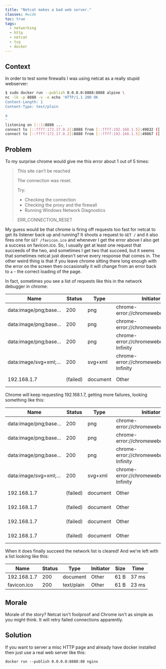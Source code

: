 ```yaml
---
title: "Netcat makes a bad web server."
classes: #wide
toc: true
tags:
  - networking
  - http
  - netcat
  - tcp
  - docker
---
```


## Context

In order to test some firewalls I was using netcat as a really stupid webserver:

```sh
$ sudo docker run --publish 0.0.0.0:8888:8888 alpine \
nc -lk -p 8888 -v -e echo 'HTTP/1.1 200 OK
Content-Length: 1
Content-Type: text/plain

a
'
listening on [::]:8888 ...
connect to [::ffff:172.17.0.2]:8888 from [::ffff:192.168.1.5]:49832 ([::ffff:192.168.1.5]:49832)
connect to [::ffff:172.17.0.2]:8888 from [::ffff:192.168.1.5]:49867 ([::ffff:192.168.1.5]:49867)
```

## Problem

To my surprise chrome would give me this error about 1 out of 5 times:

> This site can’t be reached
>
> The connection was reset.
>
> Try:
> * Checking the connection
> * Checking the proxy and the firewall
> * Running Windows Network Diagnostics
>
> ERR_CONNECTION_RESET

My guess would be that chrome is firing off requests too fast for netcat to get its listener back up
and running? It shoots a request to `GET /` and it also fires one for `GET /favicon.ico` and
whenever I get the error above I also get a success on favicon.ico. So, I usually get at least one
request that succeeds of the two, and sometimes I get two that succeed, but it seems that sometimes
netcat just doesn't serve every response that comes in. The other weird thing is that if you leave
chrome sitting there long enough with the error on the screen then occasionally it will change from
an error back to `a` - the correct loading of the page.

In fact, sometimes you see a list of requests like this in the network debugger in chrome:

| Name                 | Status   | Type     | Initiator                               | Size           | Time  |
|----------------------|----------|----------|-----------------------------------------|----------------|-------|
| data:image/png;base… | 200      | png      | chrome-error://chromewebdata/:5117      | (memory cache) | 0 ms  |
| data:image/png;base… | 200      | png      | chrome-error://chromewebdata/:5117      | (memory cache) | 0 ms  |
| data:image/png;base… | 200      | png      | chrome-error://chromewebdata/:-Infinity | (memory cache) | 0 ms  |
| data:image/svg+xml;… | 200      | svg+xml  | chrome-error://chromewebdata/:-Infinity | (memory cache) | 0 ms  |
| 192.168.1.7          | (failed) | document | Other                                   | 0 B            | 29 ms |

Chrome will keep requesting 192.168.1.7, getting more failures, looking something like this:

| Name                 | Status   | Type     | Initiator                               | Size           | Time  |
|----------------------|----------|----------|-----------------------------------------|----------------|-------|
| data:image/png;base… | 200      | png      | chrome-error://chromewebdata/:5117      | (memory cache) | 0 ms  |
| data:image/png;base… | 200      | png      | chrome-error://chromewebdata/:5117      | (memory cache) | 0 ms  |
| data:image/png;base… | 200      | png      | chrome-error://chromewebdata/:-Infinity | (memory cache) | 0 ms  |
| data:image/svg+xml;… | 200      | svg+xml  | chrome-error://chromewebdata/:-Infinity | (memory cache) | 0 ms  |
| 192.168.1.7          | (failed) | document | Other                                   | 0 B            | 29 ms |
| 192.168.1.7          | (failed) | document | Other                                   | 0 B            | 33 ms |
| 192.168.1.7          | (failed) | document | Other                                   | 0 B            | 25 ms |
| 192.168.1.7          | (failed) | document | Other                                   | 0 B            | 24 ms |

When it does finally succeed the network list is cleared! And we're left with a list looking like this:

| Name                 | Status   | Type     | Initiator                               | Size           | Time  |
|----------------------|----------|----------|-----------------------------------------|----------------|-------|
| 192.168.1.7          | 200      | document  |  Other                                 | 61 B           | 37 ms |
| favicon.ico          | 200      | text/plain | Other                                 | 61 B           | 23 ms |

## Morale

Morale of the story? Netcat isn't foolproof and Chrome isn't as simple as you might think. It will
retry failed connections apparently.

## Solution

If you want to server a misc HTTP page and already have docker installed then just use a real web
server like this:

`docker run --publish 0.0.0.0:8888:80 nginx`
